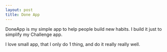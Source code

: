 ```yaml
---
layout: post
title: Done App
---
```

DoneApp is my simple app to help people build new habits. I build it just to simplify my Challenge app.

  
I love small app, that I only do 1 thing, and do it really really well.